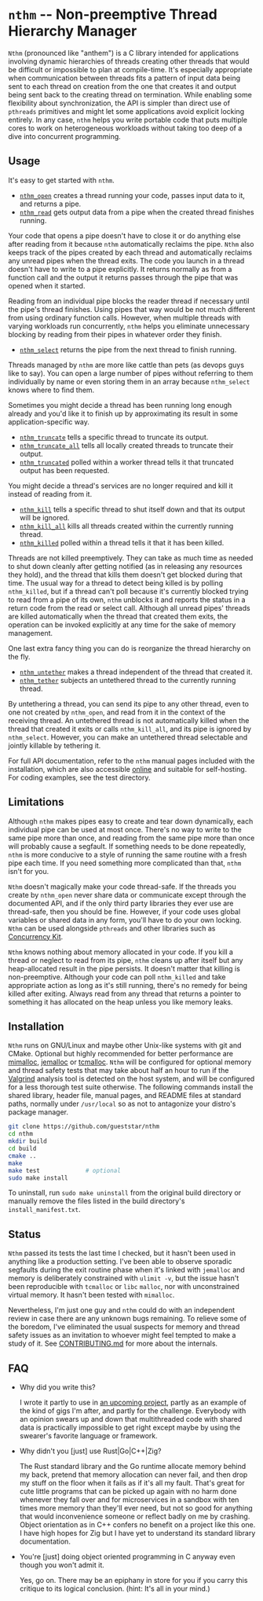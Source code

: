 # `nthm` -- Non-preemptive Thread Hierarchy Manager

`Nthm` (pronounced like "anthem") is a C library intended for
applications involving dynamic hierarchies of threads creating other
threads that would be difficult or impossible to plan at compile-time.
It's especially appropriate when communication between threads fits a
pattern of input data being sent to each thread on creation from the
one that creates it and output being sent back to the creating thread
on termination. While enabling some flexibility about synchronization,
the API is simpler than direct use of `pthreads` primitives and might
let some applications avoid explicit locking entirely. In any case,
`nthm` helps you write portable code that puts multiple cores to work
on heterogeneous workloads without taking too deep of a dive into
concurrent programming.

## Usage

It's easy to get started with `nthm`.

* [`nthm_open`](https://gueststar.github.io/nthm_docs/nthm_open.html)
  creates a thread running your code, passes input data to it, and
  returns a pipe.
* [`nthm_read`](https://gueststar.github.io/nthm_docs/nthm_read.html)
  gets output data from a pipe when the created thread finishes
  running.

Your code that opens a pipe doesn't have to close it or do anything
else after reading from it because `nthm` automatically reclaims the
pipe. `Nthm` also keeps track of the pipes created by each thread and
automatically reclaims any unread pipes when the thread exits. The
code you launch in a thread doesn't have to write to a pipe
explicitly. It returns normally as from a function call and the output
it returns passes through the pipe that was opened when it started.

Reading from an individual pipe blocks the reader thread if necessary
until the pipe's thread finishes. Using pipes that way would be not
much different from using ordinary function calls. However, when
multiple threads with varying workloads run concurrently, `nthm` helps
you eliminate unnecessary blocking by reading from their pipes in
whatever order they finish.

* [`nthm_select`](https://gueststar.github.io/nthm_docs/nthm_select.html)
  returns the pipe from the next thread to finish running.

Threads managed by `nthm` are more like cattle than pets (as devops
guys like to say). You can open a large number of pipes without
referring to them individually by name or even storing them in an
array because `nthm_select` knows where to find them.

Sometimes you might decide a thread has been running long enough
already and you'd like it to finish up by approximating its result in
some application-specific way.

* [`nthm_truncate`](https://gueststar.github.io/nthm_docs/nthm_truncate.html)
  tells a specific thread to truncate its output.
* [`nthm_truncate_all`](https://gueststar.github.io/nthm_docs/nthm_truncate_all.html)
  tells all locally created threads to truncate their output.
* [`nthm_truncated`](https://gueststar.github.io/nthm_docs/nthm_truncated.html)
  polled within a worker thread tells it that truncated output has been requested.

You might decide a thread's services are no longer required and kill
it instead of reading from it.

* [`nthm_kill`](https://gueststar.github.io/nthm_docs/nthm_kill.html)
  tells a specific thread to shut itself down and that its output will be ignored.
* [`nthm_kill_all`](https://gueststar.github.io/nthm_docs/nthm_kill_all.html)
  kills all threads created within the currently running thread.
* [`nthm_killed`](https://gueststar.github.io/nthm_docs/nthm_killed.html)
  polled within a thread tells it that it has been killed.

Threads are not killed preemptively. They can take as much time as
needed to shut down cleanly after getting notified (as in releasing
any resources they hold), and the thread that kills them doesn't get
blocked during that time. The usual way for a thread to detect being
killed is by polling `nthm_killed`, but if a thread can't poll
because it's currently blocked trying to read from a pipe of its own,
`nthm` unblocks it and reports the status in a return code from the
read or select call. Although all unread pipes' threads are killed
automatically when the thread that created them exits, the operation
can be invoked explicitly at any time for the sake of memory
management.

One last extra fancy thing you can do is reorganize the thread
hierarchy on the fly.

* [`nthm_untether`](https://gueststar.github.io/nthm_docs/nthm_untether.html)
  makes a thread independent of the thread that created it.
* [`nthm_tether`](https://gueststar.github.io/nthm_docs/nthm_tether.html)
  subjects an untethered thread to the currently running thread.

By untethering a thread, you can send its pipe to any other thread,
even to one not created by `nthm_open`, and read from it in the context
of the receiving thread. An untethered thread is not automatically
killed when the thread that created it exits or calls `nthm_kill_all`,
and its pipe is ignored by `nthm_select`. However, you can make an
untethered thread selectable and jointly killable by tethering it.

For full API documentation, refer to the `nthm` manual pages included
with the installation, which are also accessible
[online](https://gueststar.github.io/nthm_docs/nthm.html) and suitable
for self-hosting. For coding examples, see the test directory.

## Limitations

Although `nthm` makes pipes easy to create and tear down dynamically,
each individual pipe can be used at most once. There's no way to write
to the same pipe more than once, and reading from the same pipe more
than once will probably cause a segfault. If something needs to be
done repeatedly, `nthm` is more conducive to a style of running the
same routine with a fresh pipe each time. If you need something more
complicated than that, `nthm` isn't for you.

`Nthm` doesn't magically make your code thread-safe. If the threads
you create by `nthm_open` never share data or communicate except
through the documented API, and if the only third party libraries they
ever use are thread-safe, then you should be fine. However, if your
code uses global variables or shared data in any form, you'll have to
do your own locking. `Nthm` can be used alongside `pthreads` and other
libraries such as [Concurrency
Kit](https://github.com/concurrencykit/ck).

`Nthm` knows nothing about memory allocated in your code. If you kill
a thread or neglect to read from its pipe, `nthm` cleans up after
itself but any heap-allocated result in the pipe persists. It doesn't
matter that killing is non-preemptive. Although your code can poll
`nthm_killed` and take appropriate action as long as it's still
running, there's no remedy for being killed after exiting. Always read
from any thread that returns a pointer to something it has allocated
on the heap unless you like memory leaks.

## Installation

`Nthm` runs on GNU/Linux and maybe other Unix-like systems with git
and CMake. Optional but highly recommended for better performance are
[mimalloc](https://github.com/microsoft/mimalloc),
[jemalloc](https://github.com/jemalloc/jemalloc) or
[tcmalloc](https://github.com/google/tcmalloc). `Nthm` will be
configured for optional memory and thread safety tests that may take
about half an hour to run if the [Valgrind](https://valgrind.org)
analysis tool is detected on the host system, and will be configured
for a less thorough test suite otherwise. The following commands
install the shared library, header file, manual pages, and README
files at standard paths, normally under `/usr/local` so as not to
antagonize your distro's package manager.
```sh
git clone https://github.com/gueststar/nthm
cd nthm
mkdir build
cd build
cmake ..
make
make test             # optional
sudo make install
```

To uninstall, run `sudo make uninstall` from the original build
directory or manually remove the files listed in the build directory's
`install_manifest.txt`.

## Status

`Nthm` passed its tests the last time I checked, but it hasn't been
used in anything like a production setting. I've been able to observe
sporadic segfaults during the exit routine phase when it's linked with
`jemalloc` and memory is deliberately constrained with `ulimit -v`,
but the issue hasn't been reproducible with `tcmalloc` or `libc`
`malloc`, nor with unconstrained virtual memory. It hasn't been tested
with `mimalloc`.

Nevertheless, I'm just one guy and `nthm` could do with an independent
review in case there are any unknown bugs remaining. To relieve some
of the boredom, I've eliminated the usual suspects for memory and
thread safety issues as an invitation to whoever might feel tempted to
make a study of it. See
[CONTRIBUTING.md](https://github.com/gueststar/nthm/blob/master/CONTRIBUTING.md)
for more about the internals.

## FAQ

* Why did you write this?

    I wrote it partly to use in [an upcoming
    project](https://github.com/gueststar/cru), partly as an example
    of the kind of gigs I'm after, and partly for the
    challenge. Everybody with an opinion swears up and down that
    multithreaded code with shared data is practically impossible to
    get right except maybe by using the swearer's favorite language or
    framework.

* Why didn't you [just] use Rust|Go|C++|Zig?

    The Rust standard library and the Go runtime allocate memory
    behind my back, pretend that memory allocation can never fail, and
    then drop my stuff on the floor when it fails as if it's all my
    fault. That's great for cute little programs that can be picked up
    again with no harm done whenever they fall over and for
    microservices in a sandbox with ten times more memory than they'll
    ever need, but not so good for anything that would inconvenience
    someone or reflect badly on me by crashing. Object orientation as
    in C++ confers no benefit on a project like this one. I have high
    hopes for Zig but I have yet to understand its standard library
    documentation.

* You're [just] doing object oriented programming in C anyway even
  though you won't admit it.

    Yes, go on. There may be an epiphany in store for you if you carry
    this critique to its logical conclusion. (hint: It's all in your
    mind.)
